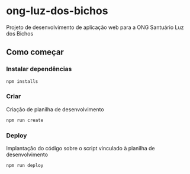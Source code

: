 # ong-luz-dos-bichos
Projeto de desenvolvimento de aplicação web para a ONG Santuário Luz dos Bichos

## Como começar

### Instalar dependências
```bash
npm installs
```

### Criar 

Criação de planilha de desenvolvimento

```bash
npm run create
```

### Deploy

Implantação do código sobre o script vinculado à planilha de desenvolvimento

```bash
npm run deploy
```

